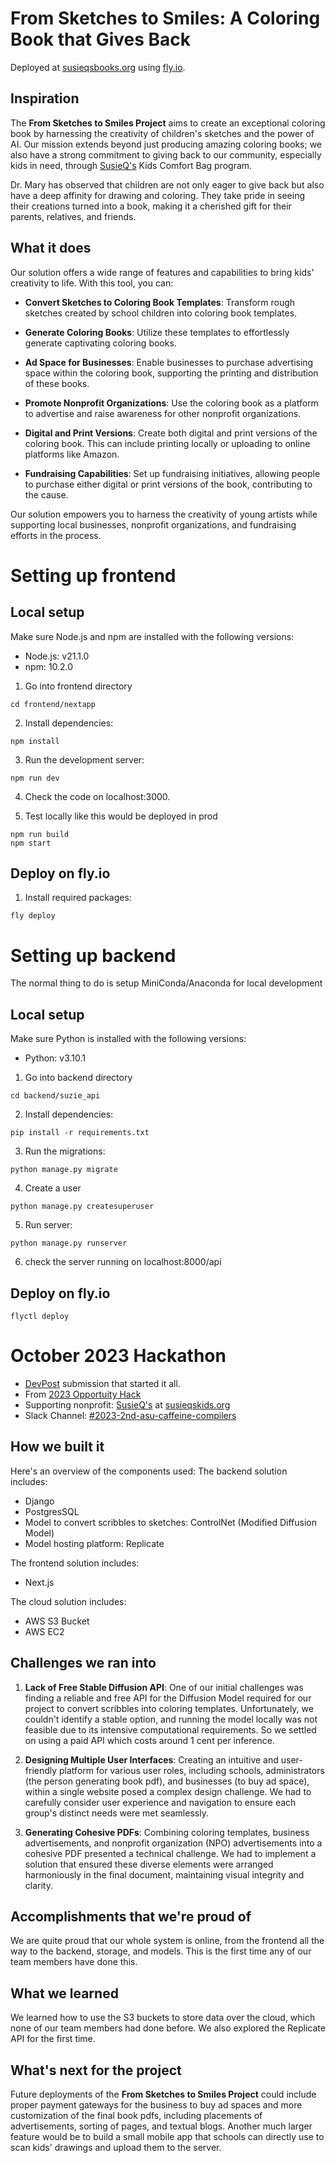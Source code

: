 # From Sketches to Smiles: A Coloring Book that Gives Back
Deployed at [susieqsbooks.org](https://susieqsbooks.org/) using [fly.io](https://fly.io).

## Inspiration
The **From Sketches to Smiles Project** aims to create an exceptional coloring book by harnessing the creativity of children's sketches and the power of AI. Our mission extends beyond just producing amazing coloring books; we also have a strong commitment to giving back to our community, especially kids in need, through [SusieQ's](https://www.ohack.dev/nonprofit/gU9c6wuE1gI8R5IpuUCx) Kids Comfort Bag program.

Dr. Mary has observed that children are not only eager to give back but also have a deep affinity for drawing and coloring. They take pride in seeing their creations turned into a book, making it a cherished gift for their parents, relatives, and friends.


## What it does
Our solution offers a wide range of features and capabilities to bring kids' creativity to life. With this tool, you can:

- **Convert Sketches to Coloring Book Templates**: Transform rough sketches created by school children into coloring book templates.

- **Generate Coloring Books**: Utilize these templates to effortlessly generate captivating coloring books.

- **Ad Space for Businesses**: Enable businesses to purchase advertising space within the coloring book, supporting the printing and distribution of these books.

- **Promote Nonprofit Organizations**: Use the coloring book as a platform to advertise and raise awareness for other nonprofit organizations.

- **Digital and Print Versions**: Create both digital and print versions of the coloring book. This can include printing locally or uploading to online platforms like Amazon.

- **Fundraising Capabilities**: Set up fundraising initiatives, allowing people to purchase either digital or print versions of the book, contributing to the cause.

Our solution empowers you to harness the creativity of young artists while supporting local businesses, nonprofit organizations, and fundraising efforts in the process.


# Setting up frontend 
## Local setup
Make sure Node.js and npm are installed with the following versions:
- Node.js: v21.1.0
- npm: 10.2.0

1. Go into frontend directory
```
cd frontend/nextapp
```

2. Install dependencies:
```
npm install
```

3. Run the development server:
```
npm run dev
```

4. Check the code on localhost:3000.

5. Test locally like this would be deployed in prod
```
npm run build
npm start
```

## Deploy on fly.io

1. Install required packages:
```
fly deploy
```

# Setting up backend 
The normal thing to do is setup MiniConda/Anaconda for local development

## Local setup
Make sure Python is installed with the following versions:
- Python: v3.10.1


1. Go into backend directory
```
cd backend/suzie_api
```

2. Install dependencies:
```
pip install -r requirements.txt
```

3. Run the migrations:
```
python manage.py migrate
```

4. Create a user 
```
python manage.py createsuperuser
```

5. Run server:
```
python manage.py runserver
```

6. check the server running on localhost:8000/api

## Deploy on fly.io

```
flyctl deploy
```



# October 2023 Hackathon
- [DevPost](https://devpost.com/software/from-sketches-to-smiles) submission that started it all.
- From [2023 Opportuity Hack](https://www.ohack.dev/hack/2023_fall)
- Supporting nonprofit: [SusieQ's](https://www.ohack.dev/nonprofit/gU9c6wuE1gI8R5IpuUCx) at [susieqskids.org](https://susieqskids.org/)
- Slack Channel: [#2023-2nd-asu-caffeine-compilers](https://opportunity-hack.slack.com/archives/C060642JYP4)

## How we built it
Here's an overview of the components used:
The backend solution includes:
- Django
- PostgresSQL
- Model to convert scribbles to sketches: ControlNet (Modified Diffusion Model)
- Model hosting platform: Replicate

The frontend solution includes:
- Next.js

The cloud solution includes:
- AWS S3 Bucket
- AWS EC2



## Challenges we ran into

1. **Lack of Free Stable Diffusion API**: One of our initial challenges was finding a reliable and free API for the Diffusion Model required for our project to convert scribbles into coloring templates. Unfortunately, we couldn't identify a stable option, and running the model locally was not feasible due to its intensive computational requirements. So we settled on using a paid API which costs around 1 cent per inference.

2. **Designing Multiple User Interfaces**: Creating an intuitive and user-friendly platform for various user roles, including schools, administrators (the person generating book pdf), and businesses (to buy ad space), within a single website posed a complex design challenge. We had to carefully consider user experience and navigation to ensure each group's distinct needs were met seamlessly.

3. **Generating Cohesive PDFs**: Combining coloring templates, business advertisements, and nonprofit organization (NPO) advertisements into a cohesive PDF presented a technical challenge. We had to implement a solution that ensured these diverse elements were arranged harmoniously in the final document, maintaining visual integrity and clarity.


## Accomplishments that we're proud of
We are quite proud that our whole system is online, from the frontend all the way to the backend, storage, and models. This is the first time any of our team members have done this.

## What we learned
We learned how to use the S3 buckets to store data over the cloud, which none of our team members had done before. We also explored the Replicate API for the first time.

## What's next for the project
Future deployments of the **From Sketches to Smiles Project** could include proper payment gateways for the business to buy ad spaces and more customization of the final book pdfs, including placements of advertisements, sorting of pages, and textual blogs. Another much larger feature would be to build a small mobile app that schools can directly use to scan kids' drawings and upload them to the server.

